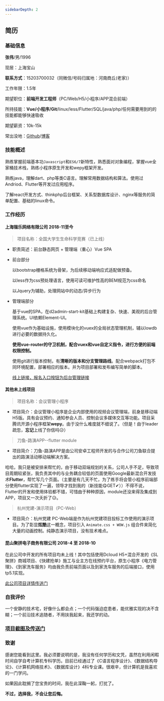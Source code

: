 ```yaml
---
sidebarDepth: 2
---
```

<!-- # 关于 -->

## 简历

### 基础信息

**张伟**/男/1996

现居：上海宝山

**联系方式**：15203700032（同微信/号码归属地：河南商丘(老家)）

工作年限：1.5年

期望职位：**前端开发工程师**（PC/Web/H5/小程序/APP混合前端）

所持技能：**Vue/小程序/Git**/linux/less/Flutter/SQL/java/php/任何需要用到的的技能都能够快速吸收

期望薪资：10k-15k

常出没地：[Github](https://github.com/edazh/)/[博客](https://blog.edazh.ml/)

### 技能概述
熟练掌握前端基本功`Javascript`和`ES6/7`新特性，熟悉面对对象编程，掌握vue全家桶技术栈，熟练小程序原生开发和wepy框架开发。

熟练java，理解dart、php等类C语言。理解常用数据结构和算法。使用过Andriod、Flutter等开发过应用程序。

了解react开发方式、thinkphp后台框架、关系型数据库设计、nginx等服务的简单配置、基础的linux命令。

### 工作经历

#### 上海锴乐网络有限公司 2018-11至今

> 项目名称：全国大学生生命科学竞赛（已上线）
+ 职责简述：前台静态网页 + 管理端（重心）Vue SPA
+ 前台部分

    以bootstrap栅格系统为骨架，为后续移动端响应式适配做预备。

    以less作为css预处理语言，使用可读可维护性高的BEM规范为css命名

    以Jquery为辅助，处理网站中的动态/异步行为

+ 管理端部分

    基于vue的SPA，在d2admin-start-kit基础上构建复杂、快速、美观的后台管理系统。UI依赖Element-UI。

    使用vue作为基础设施，使用模块化的vuex的全局状态管理机制，辅以lowdb进行必要的数据持久化。

    **使用vue-router的守卫机制，配合vuex和vue自定义指令，进行方便的前端权限控制。**

    使用git进行版本控制，有**清晰的版本和分支管理路线**。配合webpack打包不同环境配置，部署相应的版本。并为项目部署和发布编写简单的脚本。

    [线上链接，报名入口按钮为后台管理链接](https://www.educulsc.com/)

#### 其他未上线项目

> 项目名称：会议管理小程序
+ 项目简介：会议管理小程序是企业内部使用的视频会议管理端，前身是移动端H5版。具有会议预约、通知参会人员、控制会议多媒体交互等功能。项目采腾讯开源小程序框架**wepy**。由于没什么难度就不细说了。（但是！由于leader疏忽，**忘记**上线了你信吗😥）

> 刀鱼-路演APP--flutter module

+ 项目简介：刀鱼-路演APP是由公司安卓工程师开发的与合作公司刀鱼联合提出的路演活动移动端解决方案。
  
哈哈，我只是被安排来帮忙的，由于移动双端规划的关系，公司人手不足，导致项目周期较紧张，我负责其中的与业务耦合较低的页面使用Google最新混合开发技术**Flutter**，帮忙写几个页面。（主要是有几天不忙，为了练手将会管小程序前端部分使用flutter实现了一遍，领导才找到我的（新技能😋GET✔））不得不说，Flutter的开发和使用体验都不错，可惜由于种种原因，module还没来得及集成到APP，项目又一次夭折了😥。

> 杭州党建-演示项目（PC-Web）

+ 项目简介：杭州党建 PC-Web端是作为杭州党建项目投标工作使用的演示项目。为了彰显**炫酷**这一概念，项目引入 `Animate.css + WOW.js` 组合件来简化大量的动画控制。纯静态演示项目，没有技术难点。

#### 昆山聚拼电子商务有限公司 2018-4 至 2018-10

在此公司中开发的所有项目均未上线！其中包括使用Dcloud H5+混合开发的《SL聚拼》商城项目、《快建抢单》施工与业主方在线预约平台，原生小程序《电力管理》、《到家洗车服务》均由我负责前端页面以及到家洗车服务的后端接口，使用tp5.1实现。

[此公司项目详情传送门](https://blog.edazh.ml/about/resume.html)

### 自我评价
一个安静的技术宅，好像什么都会点；一个代码强迫症患者，能优雅实现的决不含糊；一个前沿技术追随者，不用扶我起来，我还学的动。

### [项目截图及传送门](https://blog.edazh.ml/blog-vuepress/blog/project.html)

### 致谢
感谢您能看到这里。我必须要说明的是，我没有任何学历和文凭，虽然在利用闲暇时间自学自考计算机专科学历。目前已经通过了《C语言程序设计》、《数据结构导论》、《计算机网络技术》、《数据库设计》4科专业课。很艰辛，但计算机是我喜欢的一门学问。

如果因此耽搁了您宝贵的时间，我在此深鞠一躬，打扰了。

**不过，选择我，不会让您后悔。**
